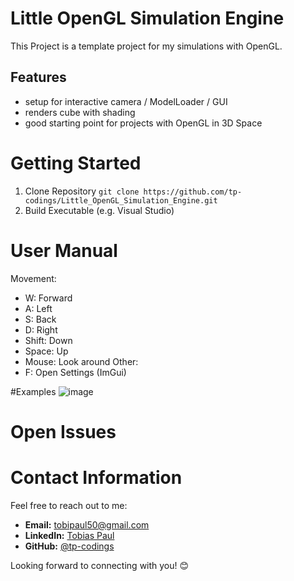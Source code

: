 # Little OpenGL Simulation Engine
This Project is a template project for my simulations with OpenGL. 

## Features
- setup for interactive camera / ModelLoader / GUI
- renders cube with shading
- good starting point for projects with OpenGL in 3D Space

# Getting Started
1. Clone Repository
`git clone https://github.com/tp-codings/Little_OpenGL_Simulation_Engine.git`
2. Build Executable (e.g. Visual Studio)

# User Manual
Movement:
- W: Forward
- A: Left
- S: Back
- D: Right
- Shift: Down
- Space: Up
- Mouse: Look around
Other:
- F: Open Settings (ImGui)

#Examples
![image](https://github.com/tp-codings/Little_OpenGL_Simulation_Engine/assets/118997294/17f78beb-a50a-4c93-b163-bcd8b9512225)

# Open Issues

# Contact Information

Feel free to reach out to me:

- **Email:** [tobipaul50@gmail.com](mailto:tobipaul50@gmail.com)
- **LinkedIn:** [Tobias Paul](https://www.linkedin.com/in/tobias-paul-657513276/)
- **GitHub:** [@tp-codings](https://github.com/tp-codings)

Looking forward to connecting with you! 😊
